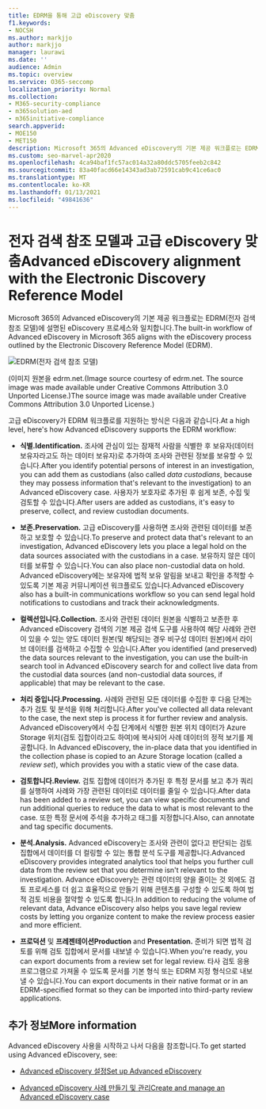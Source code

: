 ```yaml
---
title: EDRM을 통해 고급 eDiscovery 맞춤
f1.keywords:
- NOCSH
ms.author: markjjo
author: markjjo
manager: laurawi
ms.date: ''
audience: Admin
ms.topic: overview
ms.service: O365-seccomp
localization_priority: Normal
ms.collection:
- M365-security-compliance
- m365solution-aed
- m365initiative-compliance
search.appverid:
- MOE150
- MET150
description: Microsoft 365의 Advanced eDiscovery의 기본 제공 워크플로는 EDRM(전자 검색 참조 모델)에 설명된 eDiscovery 프로세스와 일치합니다.
ms.custom: seo-marvel-apr2020
ms.openlocfilehash: 4ca94baf1fc57ac014a32a80ddc5705feeb2c842
ms.sourcegitcommit: 83a40facd66e14343ad3ab72591cab9c41ce6ac0
ms.translationtype: MT
ms.contentlocale: ko-KR
ms.lasthandoff: 01/13/2021
ms.locfileid: "49841636"
---
```

# <a name="advanced-ediscovery-alignment-with-the-electronic-discovery-reference-model"></a><span data-ttu-id="b48f4-103">전자 검색 참조 모델과 고급 eDiscovery 맞춤</span><span class="sxs-lookup"><span data-stu-id="b48f4-103">Advanced eDiscovery alignment with the Electronic Discovery Reference Model</span></span>

<span data-ttu-id="b48f4-104">Microsoft 365의 Advanced eDiscovery의 기본 제공 워크플로는 EDRM(전자 검색 참조 모델)에 설명된 eDiscovery 프로세스와 일치합니다.</span><span class="sxs-lookup"><span data-stu-id="b48f4-104">The built-in workflow of Advanced eDiscovery in Microsoft 365 aligns with the eDiscovery process outlined by the Electronic Discovery Reference Model (EDRM).</span></span>

![EDRM(전자 검색 참조 모델)](../media/EDRMv1.png)

<span data-ttu-id="b48f4-106">(이미지 원본을 edrm.net.</span><span class="sxs-lookup"><span data-stu-id="b48f4-106">(Image source courtesy of edrm.net.</span></span> <span data-ttu-id="b48f4-107">The source image was made available under Creative Commons Attribution 3.0 Unported License.)</span><span class="sxs-lookup"><span data-stu-id="b48f4-107">The source image was made available under Creative Commons Attribution 3.0 Unported License.)</span></span>

<span data-ttu-id="b48f4-108">고급 eDiscovery가 EDRM 워크플로를 지원하는 방식은 다음과 같습니다.</span><span class="sxs-lookup"><span data-stu-id="b48f4-108">At a high level, here's how Advanced eDiscovery supports the EDRM workflow:</span></span>

- <span data-ttu-id="b48f4-109">**식별.**</span><span class="sxs-lookup"><span data-stu-id="b48f4-109">**Identification.**</span></span> <span data-ttu-id="b48f4-110">조사에 관심이 있는 잠재적 사람을 식별한 후 보유자(데이터 보유자라고도 하는 데이터 보유자)로 추가하여 조사와 관련된 정보를 보유할 수 있습니다.</span><span class="sxs-lookup"><span data-stu-id="b48f4-110">After you identify potential persons of interest in an investigation, you can add them as custodians (also called *data custodians*, because they may possess information that's relevant to the investigation) to an Advanced eDiscovery case.</span></span> <span data-ttu-id="b48f4-111">사용자가 보호자로 추가된 후 쉽게 보존, 수집 및 검토할 수 있습니다.</span><span class="sxs-lookup"><span data-stu-id="b48f4-111">After users are added as custodians, it's easy to preserve, collect, and review custodian documents.</span></span>

- <span data-ttu-id="b48f4-112">**보존.**</span><span class="sxs-lookup"><span data-stu-id="b48f4-112">**Preservation.**</span></span> <span data-ttu-id="b48f4-113">고급 eDiscovery를 사용하면 조사와 관련된 데이터를 보존하고 보호할 수 있습니다.</span><span class="sxs-lookup"><span data-stu-id="b48f4-113">To preserve and protect data that's relevant to an investigation, Advanced eDiscovery lets you place a legal hold on the data sources associated with the custodians in a case.</span></span> <span data-ttu-id="b48f4-114">보유하지 않은 데이터를 보류할 수 있습니다.</span><span class="sxs-lookup"><span data-stu-id="b48f4-114">You can also place non-custodial data on hold.</span></span> <span data-ttu-id="b48f4-115">Advanced eDiscovery에는 보유자에 법적 보유 알림을 보내고 확인을 추적할 수 있도록 기본 제공 커뮤니케이션 워크플로도 있습니다.</span><span class="sxs-lookup"><span data-stu-id="b48f4-115">Advanced eDiscovery also has a built-in communications workflow so you can send legal hold notifications to custodians and track their acknowledgments.</span></span>

- <span data-ttu-id="b48f4-116">**컬렉션입니다.**</span><span class="sxs-lookup"><span data-stu-id="b48f4-116">**Collection.**</span></span> <span data-ttu-id="b48f4-117">조사와 관련된 데이터 원본을 식별하고 보존한 후 Advanced eDiscovery 검색의 기본 제공 검색 도구를 사용하여 해당 사례와 관련이 있을 수 있는 양도 데이터 원본(및 해당되는 경우 비구성 데이터 원본)에서 라이브 데이터를 검색하고 수집할 수 있습니다.</span><span class="sxs-lookup"><span data-stu-id="b48f4-117">After you identified (and preserved) the data sources relevant to the investigation, you can use the built-in search tool in Advanced eDiscovery search for and collect live data from the custodial data sources (and non-custodial data sources, if applicable) that may be relevant to the case.</span></span>

- <span data-ttu-id="b48f4-118">**처리 중입니다.**</span><span class="sxs-lookup"><span data-stu-id="b48f4-118">**Processing.**</span></span> <span data-ttu-id="b48f4-119">사례와 관련된 모든 데이터를 수집한 후 다음 단계는 추가 검토 및 분석을 위해 처리합니다.</span><span class="sxs-lookup"><span data-stu-id="b48f4-119">After you've collected all data relevant to the case, the next step is process it for further review and analysis.</span></span> <span data-ttu-id="b48f4-120">Advanced eDiscovery에서 수집 단계에서 식별한 원본 위치 데이터가 Azure Storage 위치(검토 집합이라고도 하여)에 복사되어 사례 데이터의 정적 보기를 제공합니다. </span><span class="sxs-lookup"><span data-stu-id="b48f4-120">In Advanced eDiscovery, the in-place data that you identified in the collection phase is copied to an Azure Storage location (called a *review set*), which provides you with a static view of the case data.</span></span> 

- <span data-ttu-id="b48f4-121">**검토합니다.**</span><span class="sxs-lookup"><span data-stu-id="b48f4-121">**Review.**</span></span> <span data-ttu-id="b48f4-122">검토 집합에 데이터가 추가된 후 특정 문서를 보고 추가 쿼리를 실행하여 사례와 가장 관련된 데이터로 데이터를 줄일 수 있습니다.</span><span class="sxs-lookup"><span data-stu-id="b48f4-122">After data has been added to a review set, you can view specific documents and run additional queries to reduce the data to what is most relevant to the case.</span></span> <span data-ttu-id="b48f4-123">또한 특정 문서에 주석을 추가하고 태그를 지정합니다.</span><span class="sxs-lookup"><span data-stu-id="b48f4-123">Also, can annotate and tag specific documents.</span></span>

- <span data-ttu-id="b48f4-124">**분석.**</span><span class="sxs-lookup"><span data-stu-id="b48f4-124">**Analysis.**</span></span> <span data-ttu-id="b48f4-125">Advanced eDiscovery는 조사와 관련이 없다고 판단되는 검토 집합에서 데이터를 더 컬링할 수 있는 통합 분석 도구를 제공합니다.</span><span class="sxs-lookup"><span data-stu-id="b48f4-125">Advanced eDiscovery provides integrated analytics tool that helps you further cull data from the review set that you determine isn't relevant to the investigation.</span></span> <span data-ttu-id="b48f4-126">Advance eDiscovery는 관련 데이터의 양을 줄이는 것 외에도 검토 프로세스를 더 쉽고 효율적으로 만들기 위해 콘텐츠를 구성할 수 있도록 하여 법적 검토 비용을 절약할 수 있도록 합니다.</span><span class="sxs-lookup"><span data-stu-id="b48f4-126">In addition to reducing the volume of relevant data, Advance eDiscovery also helps you save legal review costs by letting you organize content to make the review process easier and more efficient.</span></span>

- <span data-ttu-id="b48f4-127">**프로덕션** 및 **프레젠테이션**</span><span class="sxs-lookup"><span data-stu-id="b48f4-127">**Production** and **Presentation.**</span></span> <span data-ttu-id="b48f4-128">준비가 되면 법적 검토를 위해 검토 집합에서 문서를 내보낼 수 있습니다.</span><span class="sxs-lookup"><span data-stu-id="b48f4-128">When you're ready, you can export documents from a review set for legal review.</span></span> <span data-ttu-id="b48f4-129">타사 검토 응용 프로그램으로 가져올 수 있도록 문서를 기본 형식 또는 EDRM 지정 형식으로 내보낼 수 있습니다.</span><span class="sxs-lookup"><span data-stu-id="b48f4-129">You can export documents in their native format or in an EDRM-specified format so they can be imported into third-party review applications.</span></span>

## <a name="more-information"></a><span data-ttu-id="b48f4-130">추가 정보</span><span class="sxs-lookup"><span data-stu-id="b48f4-130">More information</span></span>

<span data-ttu-id="b48f4-131">Advanced eDiscovery 사용을 시작하고 나서 다음을 참조합니다.</span><span class="sxs-lookup"><span data-stu-id="b48f4-131">To get started using Advanced eDiscovery, see:</span></span>

- [<span data-ttu-id="b48f4-132">Advanced eDiscovery 설정</span><span class="sxs-lookup"><span data-stu-id="b48f4-132">Set up Advanced eDiscovery</span></span>](get-started-with-advanced-ediscovery.md)

- [<span data-ttu-id="b48f4-133">Advanced eDiscovery 사례 만들기 및 관리</span><span class="sxs-lookup"><span data-stu-id="b48f4-133">Create and manage an Advanced eDiscovery case</span></span>](create-and-manage-advanced-ediscoveryv2-case.md)